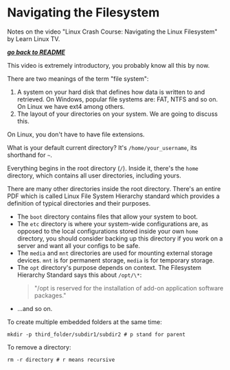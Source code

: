 # Navigating the Filesystem

Notes on the video "Linux Crash Course: Navigating the Linux Filesystem" by
Learn Linux TV.

[***go back to README***](/README.md)  

This video is extremely introductory, you probably know all this by now.

There are two meanings of the term "file system":
1. A system on your hard disk that defines how data is written to and
   retrieved. On Windows, popular file systems are: FAT, NTFS and so on. On
   Linux we have ext4 among others.
1. The layout of your directories on your system. We are going to discuss this.

On Linux, you don't have to have file extensions. 

What is your default current directory? It's `/home/your_username`, its
shorthand for `~`.

Everything begins in the root directory (`/`). Inside it, there's the `home`
directory, which contains all user directories, including yours.

There are many other directories inside the root directory. There's an entire
PDF which is called Linux File System Hierarchy standard which provides a
definition of typical directories and their purposes.

- The `boot` directory contains files that allow your system to boot. 
- The `etc` directory is where your system-wide configurations are, as opposed
  to the local configurations stored inside your own `home` directory, you
  should consider backing up this directory if you work on a server and want
  all your configs to be safe.
- The `media` and `mnt` directories are used for mounting external storage
  devices. `mnt` is for permanent storage, `media` is for temporary storage.
- The `opt` directory's purpose depends on context. The Filesystem Hierarchy
  Standard says this about `/opt/\*`:
  >"/opt is reserved for the installation of add-on application software
  >packages."
- ...and so on.

To create multiple embedded folders at the same time:

    mkdir -p third_folder/subdir1/subdir2 # p stand for parent

To remove a directory:

    rm -r directory # r means recursive
